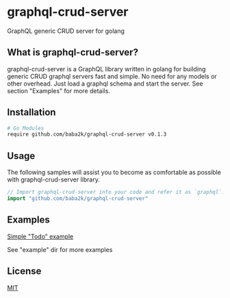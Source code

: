 # graphql-crud-server

GraphQL generic CRUD server for golang

## What is graphql-crud-server?

graphql-crud-server is a GraphQL library written in golang for building generic CRUD graphql 
servers fast and simple. No need for any models or other overhead. Just load a graphql schema 
and start the server. See section "Examples" for more details.

## Installation

```bash
# Go Modules
require github.com/baba2k/graphql-crud-server v0.1.3
```

## Usage

The following samples will assist you to become as comfortable as possible 
with graphql-crud-server library.

```go
// Import graphql-crud-server into your code and refer it as `graphql`.
import "github.com/baba2k/graphql-crud-server"
```

## Examples

[Simple "Todo" example](./example/example_todo_server.go)

See "example" dir for more examples

## License

[MIT](LICENSE)